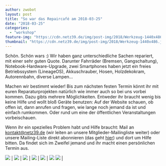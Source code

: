 ```yaml
---
author: zwobot
layout: post
title: "So war das Repaircafé am 2018-03-25"
date: "2018-03-25"
categories: 
  - "workshop"
feature-img: "https://cdn.netz39.de/img/post-img/2018/Werkzeug-1440x486.jpg"
thumbnail: "https://cdn.netz39.de/img/post-img/2018/Werkzeug-1440x486.jpg"
---
```


Schön. Schön wars :) Wir haben ganz unterschiedliche Sachen repariert, mit einer sehr guten Quote. Darunter Fahrräder (Bremsen, Gangschaltung), Notebook-Hardware-Upgrade, zwei Smartphones haben jetzt ein freies Betriebssystem (LineageOS), Akkuschrauber, Hosen, Holzdekokram, Autorennbahn, diverse Lampen...

Machen wir bestimmt wieder! Bis zum nächsten festen Termin könnt ihr mit euren Reparaturprojekten natürlich wie immer auch so bei uns vorbei kommen. Dazu gibts mehrere Möglichkeiten. Entweder ihr braucht wenig bis keine Hilfe und wollt bloß Geräte benutzen: Auf der Website schauen, ob offen ist, dann anrufen und fragen, wie lange noch jemand da ist und einfach rumkommen. Oder rund um eine der öffentlichen Veranstaltungen vorbeischauen.

Wenn ihr ein spezielles Problem habt und Hilfe braucht: Mail an [kontakt@netz39.de](mailto:kontakt@netz39.de) (wir leiten an unsere Mitglieder-Mailingliste weiter) oder unsere Mailing-Liste direkt abonnieren (das geht [hier](https://www.netz39.de/lists/listinfo/netz39-list)) und dort um Hilfe bitten. Da findet sich im Zweifel jemand und ihr macht einen persönlichen Termin aus.

![](https://cdn.netz39.de/img/post-img/2018/IMG_20180325_152505858.jpg) | ![](https://cdn.netz39.de/img/post-img/2018/IMG_20180325_152349159.jpg) |
![](https://cdn.netz39.de/img/post-img/2018/IMG_20180325_152326090.jpg) | ![](https://cdn.netz39.de/img/post-img/2018/IMG_20180325_152421737.jpg) |
![](https://cdn.netz39.de/img/post-img/2018/IMG_20180325_183344902.jpg) | ![](https://cdn.netz39.de/img/post-img/2018/IMG_20180325_152518044.jpg)
![](https://cdn.netz39.de/img/post-img/2018/IMG_20180325_163118758.jpg) |
